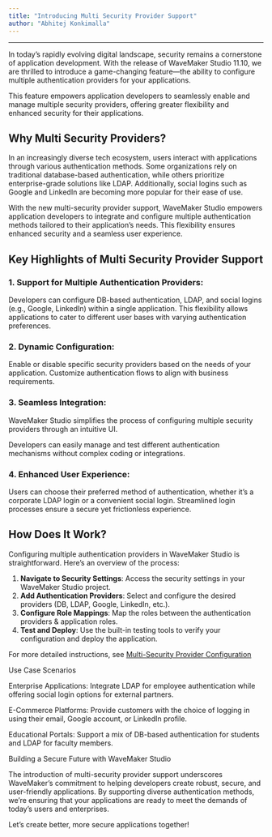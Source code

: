 ```yaml
---
title: "Introducing Multi Security Provider Support"
author: "Abhitej Konkimalla"
---
```

---

In today’s rapidly evolving digital landscape, security remains a cornerstone of application development. With the release of WaveMaker Studio 11.10, we are thrilled to introduce a game-changing feature—the ability to configure multiple authentication providers for your applications.
 
This feature empowers application developers to seamlessly enable and manage multiple security providers, offering greater flexibility and enhanced security for their applications.

## Why Multi Security Providers?

In an increasingly diverse tech ecosystem, users interact with applications through various authentication methods. Some organizations rely on traditional database-based authentication, while others prioritize enterprise-grade solutions like LDAP. Additionally, social logins such as Google and LinkedIn are becoming more popular for their ease of use.

With the new multi-security provider support, WaveMaker Studio empowers application developers to integrate and configure multiple authentication methods tailored to their application’s needs. This flexibility ensures enhanced security and a seamless user experience.

<!-- truncate -->

## Key Highlights of Multi Security Provider Support

### 1. Support for Multiple Authentication Providers:

Developers can configure DB-based authentication, LDAP, and social logins (e.g., Google, LinkedIn) within a single application.
This flexibility allows applications to cater to different user bases with varying authentication preferences.

### 2. Dynamic Configuration:

Enable or disable specific security providers based on the needs of your application.
Customize authentication flows to align with business requirements.

### 3. Seamless Integration:

WaveMaker Studio simplifies the process of configuring multiple security providers through an intuitive UI.

Developers can easily manage and test different authentication mechanisms without complex coding or integrations.

### 4. Enhanced User Experience:

Users can choose their preferred method of authentication, whether it’s a corporate LDAP login or a convenient social login.
Streamlined login processes ensure a secure yet frictionless experience.

## How Does It Work?

Configuring multiple authentication providers in WaveMaker Studio is straightforward. Here’s an overview of the process:

1. **Navigate to Security Settings**: Access the security settings in your WaveMaker Studio project.
2. **Add Authentication Providers**: Select and configure the desired providers (DB, LDAP, Google, LinkedIn, etc.).
3. **Configure Role Mappings**: Map the roles between the authentication providers & application roles.
4. **Test and Deploy**: Use the built-in testing tools to verify your configuration and deploy the application.


For more detailed instructions, see [Multi-Security Provider Configuration](/learn/how-tos/multiple-security-provider-configuration) 


Use Case Scenarios

Enterprise Applications: Integrate LDAP for employee authentication while offering social login options for external partners.

E-Commerce Platforms: Provide customers with the choice of logging in using their email, Google account, or LinkedIn profile.

Educational Portals: Support a mix of DB-based authentication for students and LDAP for faculty members.

Building a Secure Future with WaveMaker Studio

The introduction of multi-security provider support underscores WaveMaker’s commitment to helping developers create robust, secure, and user-friendly applications. By supporting diverse authentication methods, we’re ensuring that your applications are ready to meet the demands of today’s users and enterprises.

Let’s create better, more secure applications together!